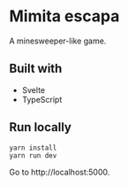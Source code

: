 # Mimita escapa

A minesweeper-like game.

## Built with

-   Svelte
-   TypeScript

## Run locally

```shell
yarn install
yarn run dev
```

Go to http://localhost:5000.
